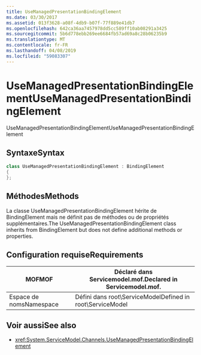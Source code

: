```yaml
---
title: UseManagedPresentationBindingElement
ms.date: 03/30/2017
ms.assetid: 013f3628-a08f-4db9-b07f-77f889e41db7
ms.openlocfilehash: 642ca36aa7457978dd5cc589ff10ab08291a3425
ms.sourcegitcommit: 5b6d778ebb269ee6684fb57ad69a8c28b06235b9
ms.translationtype: MT
ms.contentlocale: fr-FR
ms.lasthandoff: 04/08/2019
ms.locfileid: "59083307"
---
```

# <a name="usemanagedpresentationbindingelement"></a><span data-ttu-id="9f3a4-102">UseManagedPresentationBindingElement</span><span class="sxs-lookup"><span data-stu-id="9f3a4-102">UseManagedPresentationBindingElement</span></span>
<span data-ttu-id="9f3a4-103">UseManagedPresentationBindingElement</span><span class="sxs-lookup"><span data-stu-id="9f3a4-103">UseManagedPresentationBindingElement</span></span>  
  
## <a name="syntax"></a><span data-ttu-id="9f3a4-104">Syntaxe</span><span class="sxs-lookup"><span data-stu-id="9f3a4-104">Syntax</span></span>  
  
```csharp
class UseManagedPresentationBindingElement : BindingElement  
{  
};  
```  
  
## <a name="methods"></a><span data-ttu-id="9f3a4-105">Méthodes</span><span class="sxs-lookup"><span data-stu-id="9f3a4-105">Methods</span></span>  
 <span data-ttu-id="9f3a4-106">La classe UseManagedPresentationBindingElement hérite de BindingElement mais ne définit pas de méthodes ou de propriétés supplémentaires.</span><span class="sxs-lookup"><span data-stu-id="9f3a4-106">The UseManagedPresentationBindingElement class inherits from BindingElement but does not define additional methods or properties.</span></span>  
  
## <a name="requirements"></a><span data-ttu-id="9f3a4-107">Configuration requise</span><span class="sxs-lookup"><span data-stu-id="9f3a4-107">Requirements</span></span>  
  
|<span data-ttu-id="9f3a4-108">MOF</span><span class="sxs-lookup"><span data-stu-id="9f3a4-108">MOF</span></span>|<span data-ttu-id="9f3a4-109">Déclaré dans Servicemodel.mof.</span><span class="sxs-lookup"><span data-stu-id="9f3a4-109">Declared in Servicemodel.mof.</span></span>|  
|---------|-----------------------------------|  
|<span data-ttu-id="9f3a4-110">Espace de noms</span><span class="sxs-lookup"><span data-stu-id="9f3a4-110">Namespace</span></span>|<span data-ttu-id="9f3a4-111">Défini dans root\ServiceModel</span><span class="sxs-lookup"><span data-stu-id="9f3a4-111">Defined in root\ServiceModel</span></span>|  
  
## <a name="see-also"></a><span data-ttu-id="9f3a4-112">Voir aussi</span><span class="sxs-lookup"><span data-stu-id="9f3a4-112">See also</span></span>

- <xref:System.ServiceModel.Channels.UseManagedPresentationBindingElement>

